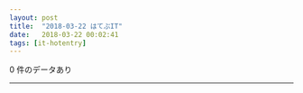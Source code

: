 ```yaml
---
layout: post
title:  "2018-03-22 はてぶIT"
date:   2018-03-22 00:02:41
tags: [it-hotentry]
---
```

0 件のデータあり

<hr>
